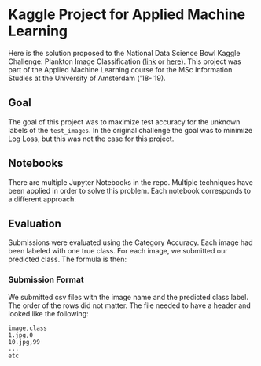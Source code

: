 # Kaggle Project for Applied Machine Learning

Here is the solution proposed to the National Data Science Bowl Kaggle Challenge: Plankton Image Classification ([link](https://www.kaggle.com/c/1stdsbowl-in-class) or [here](https://www.kaggle.com/c/datasciencebowl)). This project was part of the Applied Machine Learning course for the MSc Information Studies at the University of Amsterdam ('18-'19).

## Goal

The goal of this project was to maximize test accuracy for the unknown labels of the `test_images`. In the original challenge the goal was to minimize Log Loss, but this was not the case for this project.


## Notebooks

There are multiple Jupyter Notebooks in the repo. Multiple techniques have been applied in order to solve this problem. Each notebook corresponds to a different approach.

## Evaluation

Submissions were evaluated using the Category Accuracy. Each image had been labeled with one true class. For each image, we submitted our predicted class. The formula is then:

### Submission Format

We submitted csv files with the image name and the predicted class label. The order of the rows did not matter. The file needed to have a header and looked like the following:

```
image,class
1.jpg,0
10.jpg,99
...
etc
```
